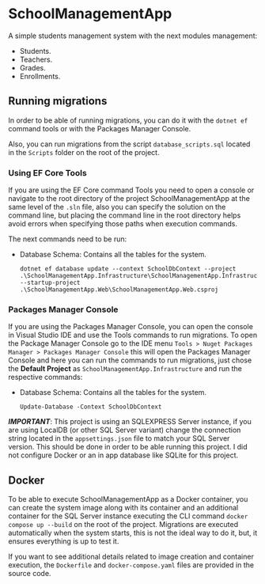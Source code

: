 # SchoolManagementApp
A simple students management system with the next modules management:

- Students.
- Teachers.
- Grades.
- Enrollments.


## Running migrations
In order to be able of running migrations, you can do it with the `dotnet ef` command tools or with the Packages Manager Console.

Also, you can run migrations from the script `database_scripts.sql` located in the `Scripts` folder on the root of the project.

### Using EF Core Tools
If you are using the EF Core command Tools you need to open a console or navigate to the root directory of the project SchoolManagementApp at the same level of the `.sln` file, also you can specify the solution on the command line, but placing the command line in the root directory helps avoid errors when specifying those paths when execution commands.

The next commands need to be run:

- Database Schema: Contains all the tables for the system. 
    ```
    dotnet ef database update --context SchoolDbContext --project .\SchoolManagementApp.Infrastructure\SchoolManagementApp.Infrastructure.csproj --startup-project .\SchoolManagementApp.Web\SchoolManagementApp.Web.csproj
    ```

### Packages Manager Console
If you are using the Packages Manager Console, you can open the console in Visual Studio IDE and use the Tools commands to run migrations. To open the Package Manager Console go to the IDE menu `Tools > Nuget Packages Manager > Packages Manager Console` this will open the Packages Manager Console and here you can run the commands to run migrations, just chose the **Default Project** as `SchoolManagementApp.Infrastructure`  and run the respective commands:

- Database Schema: Contains all the tables for the system. 
    ```
    Update-Database -Context SchoolDbContext
    ```

***IMPORTANT***: This project is using an SQLEXPRESS Server instance, if you are using LocalDB (or other SQL Server variant) change the connection string located in the `appsettings.json` file to match your SQL Server version. This should be done in order to be able running this project. I did not configure Docker or an in app database like SQLite for this project.

## Docker

To be able to execute SchoolManagementApp as a Docker container, you can create the system image along with its container and an additional container for the SQL Server instance executing the CLI command `docker compose up --build` on the root of the project. Migrations are executed automatically when the system starts, this is not the ideal way to do it, but, it ensures everything is up to test it.

If you want to see additional details related to image creation and container execution, the `Dockerfile` and `docker-compose.yaml` files are provided in the source code.
